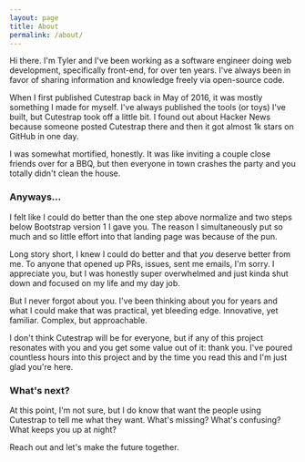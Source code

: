 ```yaml
---
layout: page
title: About
permalink: /about/
---
```


Hi there. I'm Tyler and I've been working as a software engineer doing web
development, specifically front-end, for over ten years. I've always been in
favor of sharing information and knowledge freely via open-source code.

When I first published Cutestrap back in May of 2016, it was mostly something
I made for myself. I've always published the tools (or toys) I've built, but
Cutestrap took off a little bit. I found out about Hacker News because someone
posted Cutestrap there and then it got almost 1k stars on GitHub in one day.

I was somewhat mortified, honestly. It was like inviting a couple close friends
over for a BBQ, but then everyone in town crashes the party and you totally
didn't clean the house.

### Anyways...

I felt like I could do better than the one step above
normalize and two steps below Bootstrap version 1 I gave you. The reason I simultaneously
put so much and so little effort into that landing page was because of the pun.

Long story short, I knew I could do better and that _you_ deserve better from me.
To anyone that opened up PRs, issues, sent me emails, I'm sorry. I appreciate you,
but I was honestly super overwhelmed and just kinda shut down and focused on
my life and my day job.

But I never forgot about you. I've been thinking about you for years and what I
could make that was practical, yet bleeding edge. Innovative, yet familiar.
Complex, but approachable.

I don't think Cutestrap will be for everyone, but if any of this project resonates
with you and you get some value out of it: thank you. I've poured countless hours
into this project and by the time you read this and I'm just glad you're here.

### What's next?

At this point, I'm not sure, but I do know that want the people using Cutestrap
to tell me what they want. What's missing? What's confusing? What keeps you up
at night?

Reach out and let's make the future together.
